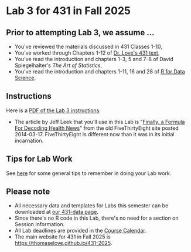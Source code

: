 # Lab 3 for 431 in Fall 2025

## Prior to attempting Lab 3, we assume ...

- You've reviewed the materials discussed in 431 Classes 1-10, 
- You've worked through Chapters 1-12 of [Dr. Love's 431 text](https://thomaselove.github.io/431-book/),
- You've read the introduction and chapters 1-3, 5 and 7-8 of David Spiegelhalter's *The Art of Statistics*,
- You've read the introduction and chapters 1-11, 16 and 28 of [R for Data Science](https://r4ds.hadley.nz/).

## Instructions

Here is a [PDF of the Lab 3 instructions](431-lab3.pdf).

- The article by Jeff Leek that you'll use in this Lab is "[Finally, a Formula For Decoding Health News](https://fivethirtyeight.com/features/a-formula-for-decoding-health-news/)" from the old FiveThirtyEight site posted 2014-03-17. FiveThirtyEight is different now than it was in its initial incarnation.

## Tips for Lab Work

See [here](https://github.com/THOMASELOVE/431-labs-2025/blob/main/tips.md) for some general tips to remember in doing your Lab work.

## Please note

- All necessary data and templates for Labs this semester can be downloaded at [our 431-data page](https://github.com/THOMASELOVE/431-data).
- Since there's no R code in this Lab, there's no need for a section on Session Information.
- All Lab deadlines are provided in the [Course Calendar](https://thomaselove.github.io/431-2025/calendar.html).
- The main website for 431 in Fall 2025 is <https://thomaselove.github.io/431-2025>.

